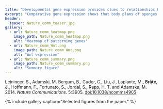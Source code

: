 ```yaml
---
title: "Developmental gene expression provides clues to relationships between sponge and eumetazoan body plans"
excerpt: "Comparative gene expression shows that body plans of sponges and cnidarians are homologous."
header:
  teaser: Nature_comm_teaser.jpg
gallery:
  - url: Nature_comm_heatmap.png
    image_path: Nature_comm_heatmap.png
    alt: "Heatmap of patterning genes"
  - url: Nature_comm_Wnt.png
    image_path: Nature_comm_Wnt.png
    alt: "Wnt expression"
  - url: Nature_comm_summary.png
    image_path: Nature_comm_summary.png
    alt: "Summary figure"
---
```


Leininger, S., Adamski, M. Bergum, B., Guder, C., Liu, J., Laplante, M., **Bråte, J**., Hoffmann, F., Fortunato, S., Jordal, S., Rapp, H. T. and Adamska, M. 2014. *Nature Communications*. 5:3905. [doi:10.1038/ncomms4905](http://www.nature.com/articles/ncomms4905)

{% include gallery caption="Selected figures from the paper." %}

